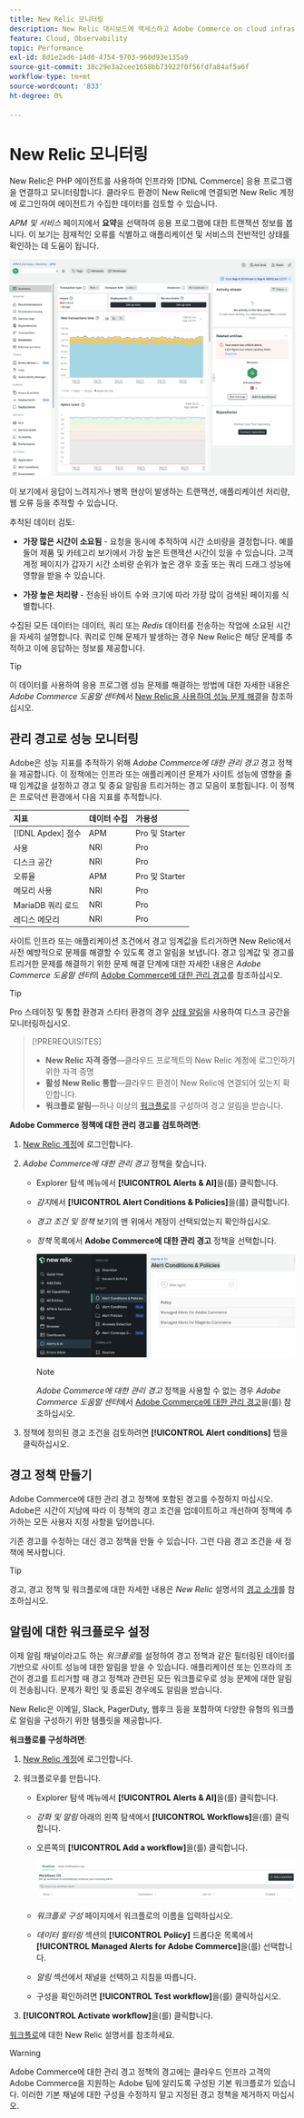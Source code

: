 ```yaml
---
title: New Relic 모니터링
description: New Relic 대시보드에 액세스하고 Adobe Commerce on cloud infrastructure 프로젝트에서 데이터를 분석하는 방법을 알아봅니다.
feature: Cloud, Observability
topic: Performance
exl-id: 8d1e2ad6-14d0-4754-9703-960d93e135a9
source-git-commit: 38c29e3a2cee1658bb73922f0f56fdfa84af5a6f
workflow-type: tm+mt
source-wordcount: '833'
ht-degree: 0%

---
```


# New Relic 모니터링

New Relic은 PHP 에이전트를 사용하여 인프라와 [!DNL Commerce] 응용 프로그램을 연결하고 모니터링합니다. 클라우드 환경이 New Relic에 연결되면 New Relic 계정에 로그인하여 에이전트가 수집한 데이터를 검토할 수 있습니다.

_APM 및 서비스_ 페이지에서 **요약**&#x200B;을 선택하여 응용 프로그램에 대한 트랜잭션 정보를 봅니다. 이 보기는 잠재적인 오류를 식별하고 애플리케이션 및 서비스의 전반적인 상태를 확인하는 데 도움이 됩니다.

![클라우드 프로젝트 New Relic 개요 페이지](../../assets/new-relic/dashboard.png)

이 보기에서 응답이 느려지거나 병목 현상이 발생하는 트랜잭션, 애플리케이션 처리량, 웹 오류 등을 추적할 수 있습니다.

추적된 데이터 검토:

- **가장 많은 시간이 소요됨** - 요청을 동시에 추적하여 시간 소비량을 결정합니다. 예를 들어 제품 및 카테고리 보기에서 가장 높은 트랜잭션 시간이 있을 수 있습니다. 고객 계정 페이지가 갑자기 시간 소비량 순위가 높은 경우 호출 또는 쿼리 드래그 성능에 영향을 받을 수 있습니다.

- **가장 높은 처리량** - 전송된 바이트 수와 크기에 따라 가장 많이 검색된 페이지를 식별합니다.

수집된 모든 데이터는 데이터, 쿼리 또는 _Redis_ 데이터를 전송하는 작업에 소요된 시간을 자세히 설명합니다. 쿼리로 인해 문제가 발생하는 경우 New Relic은 해당 문제를 추적하고 이에 응답하는 정보를 제공합니다.

>[!TIP]
>
>이 데이터를 사용하여 응용 프로그램 성능 문제를 해결하는 방법에 대한 자세한 내용은 _Adobe Commerce 도움말 센터_&#x200B;에서 [New Relic을 사용하여 성능 문제 해결](https://experienceleague.adobe.com/docs/commerce-knowledge-base/kb/troubleshooting/miscellaneous/troubleshoot-performance-using-new-relic-on-magento-commerce.html)을 참조하십시오.

## 관리 경고로 성능 모니터링

Adobe은 성능 지표를 추적하기 위해 _Adobe Commerce에 대한 관리 경고_ 경고 정책을 제공합니다. 이 정책에는 인프라 또는 애플리케이션 문제가 사이트 성능에 영향을 줄 때 임계값을 설정하고 경고 및 중요 알림을 트리거하는 경고 모음이 포함됩니다. 이 정책은 프로덕션 환경에서 다음 지표를 추적합니다.

| 지표 | 데이터 수집 | 가용성 |
|:-------------------|:----------------|:----------------|
| [!DNL Apdex] 점수 | APM | Pro 및 Starter |
| 사용 | NRI | Pro |
| 디스크 공간 | NRI | Pro |
| 오류율 | APM | Pro 및 Starter |
| 메모리 사용 | NRI | Pro |
| MariaDB 쿼리 로드 | NRI | Pro |
| 레디스 메모리 | NRI | Pro |

사이트 인프라 또는 애플리케이션 조건에서 경고 임계값을 트리거하면 New Relic에서 사전 예방적으로 문제를 해결할 수 있도록 경고 알림을 보냅니다. 경고 임계값 및 경고를 트리거한 문제를 해결하기 위한 문제 해결 단계에 대한 자세한 내용은 _Adobe Commerce 도움말 센터_&#x200B;의 [Adobe Commerce에 대한 관리 경고](https://experienceleague.adobe.com/docs/commerce-knowledge-base/kb/support-tools/managed-alerts/managed-alerts-for-magento-commerce.html)를 참조하십시오.

>[!TIP]
>
>Pro 스테이징 및 통합 환경과 스타터 환경의 경우 [상태 알림](../integrations/health-notifications.md)을 사용하여 디스크 공간을 모니터링하십시오.

>[!PREREQUISITES]
>
>- **New Relic 자격 증명**—클라우드 프로젝트의 New Relic 계정에 로그인하기 위한 자격 증명
>- **활성 New Relic 통합**—클라우드 환경이 New Relic에 연결되어 있는지 확인합니다.
>- **워크플로 알림**—하나 이상의 [워크플로](#set-up-a-workflow-for-notifications)를 구성하여 경고 알림을 받습니다.

**Adobe Commerce 정책에 대한 관리 경고를 검토하려면**:

1. [New Relic 계정](https://login.newrelic.com/login)에 로그인합니다.

1. _Adobe Commerce에 대한 관리 경고_ 정책을 찾습니다.

   - Explorer 탐색 메뉴에서 **[!UICONTROL Alerts & AI]**&#x200B;을(를) 클릭합니다.

   - _감지_&#x200B;에서 **[!UICONTROL Alert Conditions & Policies]**&#x200B;을(를) 클릭합니다.

   - _경고 조건 및 정책_ 보기의 맨 위에서 계정이 선택되었는지 확인하십시오.

   - _정책_ 목록에서 **Adobe Commerce에 대한 관리 경고** 정책을 선택합니다.

     ![생성된 경고 정책](../../assets/new-relic/managed-alerts-policy.png)

     >[!NOTE]
     >
     >_Adobe Commerce에 대한 관리 경고_ 정책을 사용할 수 없는 경우 _Adobe Commerce 도움말 센터_&#x200B;에서 [Adobe Commerce에 대한 관리 경고](https://experienceleague.adobe.com/docs/commerce-knowledge-base/kb/support-tools/managed-alerts/managed-alerts-for-magento-commerce.html)을(를) 참조하십시오.

1. 정책에 정의된 경고 조건을 검토하려면 **[!UICONTROL Alert conditions]** 탭을 클릭하십시오.

## 경고 정책 만들기

Adobe Commerce에 대한 관리 경고 정책에 포함된 경고를 수정하지 마십시오. Adobe은 시간이 지남에 따라 이 정책의 경고 조건을 업데이트하고 개선하여 정책에 추가하는 모든 사용자 지정 사항을 덮어씁니다.

기존 경고를 수정하는 대신 경고 정책을 만들 수 있습니다. 그런 다음 경고 조건을 새 정책에 복사합니다.

>[!TIP]
>
>경고, 경고 정책 및 워크플로에 대한 자세한 내용은 _New Relic_ 설명서의 [경고 소개](https://docs.newrelic.com/docs/alerts/overview/)를 참조하십시오.

## 알림에 대한 워크플로우 설정

이제 알림 채널이라고도 하는 _워크플로_&#x200B;를 설정하여 경고 정책과 같은 필터링된 데이터를 기반으로 사이트 성능에 대한 알림을 받을 수 있습니다. 애플리케이션 또는 인프라의 조건이 경고를 트리거할 때 경고 정책과 관련된 모든 워크플로우로 성능 문제에 대한 알림이 전송됩니다. 문제가 확인 및 종료된 경우에도 알림을 받습니다.

New Relic은 이메일, Slack, PagerDuty, 웹후크 등을 포함하여 다양한 유형의 워크플로 알림을 구성하기 위한 템플릿을 제공합니다.

**워크플로를 구성하려면**:

1. [New Relic 계정](https://login.newrelic.com/login)에 로그인합니다.

1. 워크플로우를 만듭니다.

   - Explorer 탐색 메뉴에서 **[!UICONTROL Alerts & AI]**&#x200B;을(를) 클릭합니다.

   - _강화 및 알림_ 아래의 왼쪽 탐색에서 **[!UICONTROL Workflows]**&#x200B;을(를) 클릭합니다.

   - 오른쪽의 **[!UICONTROL Add a workflow]**&#x200B;을(를) 클릭합니다.

     ![New Relic에서 워크플로 추가](../../assets/new-relic/add-a-workflow.png)

   - _워크플로 구성_ 페이지에서 워크플로의 이름을 입력하십시오.

   - _데이터 필터링_ 섹션의 **[!UICONTROL Policy]** 드롭다운 목록에서 **[!UICONTROL Managed Alerts for Adobe Commerce]**&#x200B;을(를) 선택합니다.

   - _알림_ 섹션에서 채널을 선택하고 지침을 따릅니다.

   - 구성을 확인하려면 **[!UICONTROL Test workflow]**&#x200B;을(를) 클릭하십시오.

1. **[!UICONTROL Activate workflow]**&#x200B;을(를) 클릭합니다.

[워크플로](https://docs.newrelic.com/docs/alerts-applied-intelligence/applied-intelligence/incident-workflows/incident-workflows/)에 대한 New Relic 설명서를 참조하세요.

>[!WARNING]
>
>Adobe Commerce에 대한 관리 경고 정책의 경고에는 클라우드 인프라 고객의 Adobe Commerce을 지원하는 Adobe 팀에 알리도록 구성된 기본 워크플로가 있습니다. 이러한 기본 채널에 대한 구성을 수정하지 말고 지정된 경고 정책을 제거하지 마십시오.

